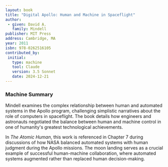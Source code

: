 ```yaml
---
layout: book
title: "Digital Apollo: Human and Machine in Spaceflight"
author:
 - given: David A.
   family: Mindell
publisher: MIT Press
address: Cambridge, MA
year: 2011
isbn: 978-0262516105
contributed_by:
 initial:
   type: machine
   tool: Claude
   version: 3.5 Sonnet
   date: 2024-12-21
---
```


<div class="machine-commentary" markdown="1">

### Machine Summary

Mindell examines the complex relationship between human and automated systems in the Apollo program, challenging simplistic narratives about the role of computers in spaceflight. The book details how engineers and astronauts negotiated the balance between human and machine control in one of humanity's greatest technological achievements.

In *The Atomic Human*, this work is referenced in Chapter 7 during discussions of how NASA balanced automated systems with human judgment during the Apollo missions. The moon landing serves as a crucial example of successful human-machine collaboration, where automated systems augmented rather than replaced human decision-making.

</div>
